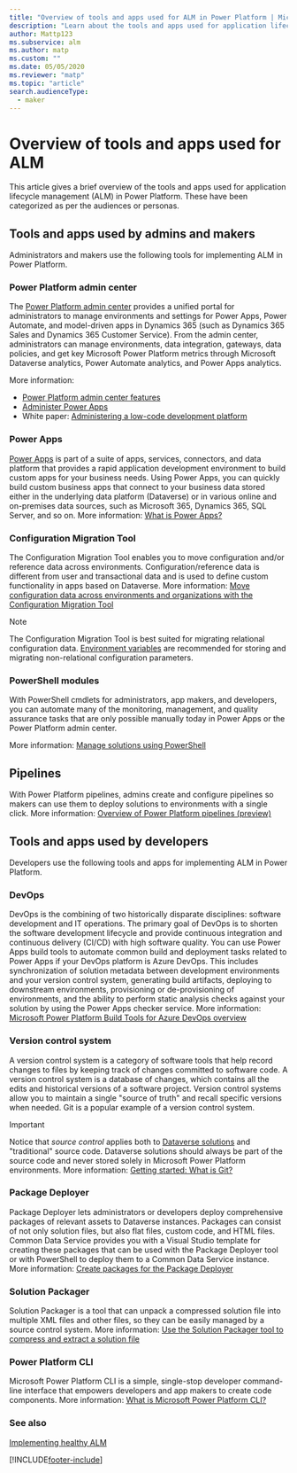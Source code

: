 ```yaml
---
title: "Overview of tools and apps used for ALM in Power Platform | Microsoft Docs"
description: "Learn about the tools and apps used for application lifecycle management (ALM) in Power Platform."
author: Mattp123
ms.subservice: alm
ms.author: matp
ms.custom: ""
ms.date: 05/05/2020
ms.reviewer: "matp"
ms.topic: "article"
search.audienceType: 
  - maker
---
```


# Overview of tools and apps used for ALM

This article gives a brief overview of the tools and apps used for application lifecycle management (ALM) in Power Platform. These have been categorized as per the audiences or personas.

## Tools and apps used by admins and makers

Administrators and makers use the following tools for implementing ALM in Power Platform.

### Power Platform admin center

The [Power Platform admin center](https://admin.powerplatform.microsoft.com)
provides a unified portal for administrators to manage environments and settings
for Power Apps, Power Automate, and model-driven apps in Dynamics 365 (such as
Dynamics 365 Sales and Dynamics 365 Customer Service). From the admin center,
administrators can manage environments, data integration, gateways, data policies,
and get key Microsoft Power Platform metrics through Microsoft Dataverse analytics, Power Automate analytics, and Power Apps analytics.

More information:

- [Power Platform admin center features](../admin/admin-documentation.md)
- [Administer Power Apps](../admin/admin-guide.md)
- White paper: [Administering a low-code development platform](https://aka.ms/powerappsadminwhitepaper)

### Power Apps

[Power Apps](https://make.powerapps.com) is part of a suite of apps, services,
connectors, and data platform that provides a rapid application development
environment to build custom apps for your business needs. Using Power Apps, you
can quickly build custom business apps that connect to your business data stored
either in the underlying data platform (Dataverse) or in various
online and on-premises data sources, such as Microsoft 365,
Dynamics 365, SQL Server, and so on. More information: [What is Power Apps?](/powerapps/powerapps-overview)

### Configuration Migration Tool

The Configuration Migration Tool enables you to move configuration and/or reference data across
environments. Configuration/reference data is different from user and transactional data and is used to
define custom functionality in apps based on Dataverse. More information: [Move configuration data across environments and organizations with the Configuration Migration Tool](../admin/manage-configuration-data.md)
>[!NOTE]
>The Configuration Migration Tool is best suited for migrating relational configuration data. [Environment variables](/powerapps/maker/data-platform/environmentvariables) are recommended for storing and migrating non-relational configuration parameters.

### PowerShell modules

With PowerShell cmdlets for administrators, app makers, and developers, you can
automate many of the monitoring, management, and quality assurance tasks that
are only possible manually today in Power Apps or the Power Platform admin center.

More information: [Manage solutions using PowerShell](powershell-api.md)

## Pipelines

With Power Platform pipelines, admins create and configure pipelines so makers can use them to deploy solutions to environments with a single click. More information: [Overview of Power Platform pipelines (preview)](pipelines.md)

## Tools and apps used by developers

Developers use the following tools and apps for implementing ALM in Power Platform.

### DevOps

DevOps is the combining of two historically disparate disciplines:
software development and IT operations. The primary goal of DevOps is to shorten
the software development lifecycle and provide continuous integration and
continuous delivery (CI/CD) with high software quality. You can use Power Apps
build tools to automate common build and deployment tasks related to Power Apps
if your DevOps platform is Azure DevOps. This includes synchronization of
solution metadata between development environments and your version control
system, generating build artifacts, deploying to downstream environments,
provisioning or de-provisioning of environments, and the ability to perform
static analysis checks against your solution by using the Power Apps checker
service. More information: [Microsoft Power Platform Build Tools for Azure DevOps overview](/powerapps/developer/common-data-service/build-tools-overview)

### Version control system

A version control system is a category of software tools that help record
changes to files by keeping track of changes committed to software code. A
version control system is a database of changes, which contains all the edits
and historical versions of a software project. Version control systems allow you
to maintain a single "source of truth" and recall specific versions when needed.
Git is a popular example of a version control system.

> [!IMPORTANT]
> Notice that *source control* applies both to [Dataverse solutions](/powerapps/developer/common-data-service/introduction-solutions) and
> "traditional" source code. Dataverse solutions should always be part of the source code
> and never stored solely in Microsoft Power Platform environments. More information:
> [Getting started: What is Git?](https://git-scm.com/book/en/v2/Getting-Started-What-is-Git%3F)

### Package Deployer

Package Deployer lets administrators or developers deploy comprehensive packages of relevant
assets to Dataverse instances. Packages can consist of not only
solution files, but also flat files, custom code, and HTML files. Common Data
Service provides you with a Visual Studio template for creating these packages
that can be used with the Package Deployer tool or with PowerShell to deploy them to a Common Data
Service instance.  More information: [Create packages for the Package Deployer](/powerapps/developer/common-data-service/package-deployer/create-packages-package-deployer)

### Solution Packager

Solution Packager is a tool that can unpack a compressed solution file into
multiple XML files and other files, so they can be easily managed by
a source control system. More information: [Use the Solution Packager tool to compress and extract a solution file](solution-packager-tool.md)

### Power Platform CLI

Microsoft Power Platform CLI is a simple, single-stop developer command-line
interface that empowers developers and app makers to create code components.
More information: [What is Microsoft Power Platform CLI?](/power-platform/developer/cli/introduction)

### See also

[Implementing healthy ALM](implement-healthy-alm.md)

[!INCLUDE[footer-include](../includes/footer-banner.md)]
